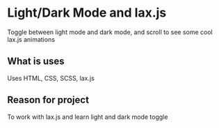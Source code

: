 # Light/Dark Mode and lax.js

Toggle between light mode and dark mode, and scroll to see some cool lax.js animations
## 

## What is uses

Uses HTML, CSS, SCSS, lax.js

## Reason for project
To work with lax.js and learn light and dark mode toggle
